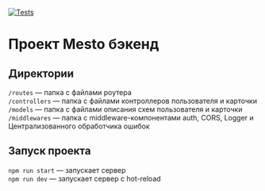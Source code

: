 [![Tests](../../actions/workflows/tests-14-sprint.yml/badge.svg)](../../actions/workflows/tests-14-sprint.yml)
# Проект Mesto бэкенд


## Директории

`/routes` — папка с файлами роутера  
`/controllers` — папка с файлами контроллеров пользователя и карточки   
`/models` — папка с файлами описания схем пользователя и карточки  
`/middlewares` — папка с middleware-компонентами auth, CORS, Logger и Централизованного обработчика ошибок

## Запуск проекта

`npm run start` — запускает сервер   
`npm run dev` — запускает сервер с hot-reload


<!--
## GH Pages

### [Ссылка на GitHub Pages](https://anastasiapovarkova.github.io/express-mesto-gha/)

[![Tests](../../actions/workflows/tests-13-sprint.yml/badge.svg)](../../actions/workflows/tests-13-sprint.yml)
-->
